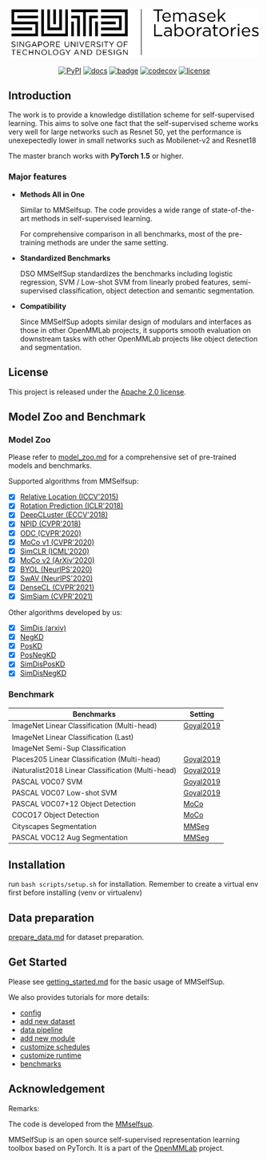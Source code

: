 <div align="center">
  <img src="./resources/tl.png" width="500"/>

[![PyPI](https://img.shields.io/pypi/v/mmselfsup)]()
[![docs](https://img.shields.io/badge/docs-latest-blue)]()
[![badge](https://github.com/open-mmlab/mmselfsup/workflows/build/badge.svg)]()
[![codecov](https://codecov.io/gh/open-mmlab/mmselfsup/branch/master/graph/badge.svg)]()
[![license](https://img.shields.io/github/license/open-mmlab/mmselfsup.svg)]()

</div>

## Introduction

The work is to provide a knowledge distillation scheme for self-supervised learning. This aims to solve one fact that the self-supervised scheme works very well for large networks such as Resnet 50, yet the performance is unexepectedly lower in small networks such as Mobilenet-v2 and Resnet18


The master branch works with **PyTorch 1.5** or higher.


### Major features

- **Methods All in One**

  Similar to MMSelfsup. The code provides a wide range of state-of-the-art methods in self-supervised learning. 
  
  For comprehensive comparison in all benchmarks, most of the pre-training methods are under the same setting.

- **Standardized Benchmarks**

  DSO MMSelfSup standardizes the benchmarks including logistic regression, SVM / Low-shot SVM from linearly probed features, semi-supervised classification, object detection and semantic segmentation.

- **Compatibility**

  Since MMSelfSup adopts similar design of modulars and interfaces as those in other OpenMMLab projects, it supports smooth evaluation on downstream tasks with other OpenMMLab projects like object detection and segmentation.


## License

This project is released under the [Apache 2.0 license](LICENSE).


## Model Zoo and Benchmark

### Model Zoo
Please refer to [model_zoo.md](docs/model_zoo.md) for a comprehensive set of pre-trained models and benchmarks.

Supported algorithms from MMSelfsup: 

- [x] [Relative Location (ICCV'2015)](https://arxiv.org/abs/1505.05192)
- [x] [Rotation Prediction (ICLR'2018)](https://arxiv.org/abs/1803.07728)
- [x] [DeepCLuster (ECCV'2018)](https://arxiv.org/abs/1807.05520)
- [x] [NPID (CVPR'2018)](https://arxiv.org/abs/1805.01978)
- [x] [ODC (CVPR'2020)](https://arxiv.org/abs/2006.10645)
- [x] [MoCo v1 (CVPR'2020)](https://arxiv.org/abs/1911.05722)
- [x] [SimCLR (ICML'2020)](https://arxiv.org/abs/2002.05709)
- [x] [MoCo v2 (ArXiv'2020)](https://arxiv.org/abs/2003.04297)
- [x] [BYOL (NeurIPS'2020)](https://arxiv.org/abs/2006.07733)
- [x] [SwAV (NeurIPS'2020)](https://arxiv.org/abs/2006.09882)
- [x] [DenseCL (CVPR'2021)](https://arxiv.org/abs/2011.09157)
- [x] [SimSiam (CVPR'2021)](https://arxiv.org/abs/2011.10566)

Other algorithms developed by us:

- [x] [SimDis (arxiv)](https://arxiv.org/pdf/2106.11304.pdf)
- [x] [NegKD]()
- [x] [PosKD]()
- [x] [PosNegKD]()
- [x] [SimDisPosKD]()
- [x] [SimDisNegKD]()

### Benchmark

  | Benchmarks                                   | Setting                                                                                                                                                              |
  | -------------------------------------------- | -------------------------------------------------------------------------------------------------------------------------------------------------------------------- |
  | ImageNet Linear Classification (Multi-head)  | [Goyal2019](http://openaccess.thecvf.com/content_ICCV_2019/papers/Goyal_Scaling_and_Benchmarking_Self-Supervised_Visual_Representation_Learning_ICCV_2019_paper.pdf) |
  | ImageNet Linear Classification (Last)        |                                                                                                                                                                      |
  | ImageNet Semi-Sup Classification             |                                                                                                                                                                      |
  | Places205 Linear Classification (Multi-head) | [Goyal2019](http://openaccess.thecvf.com/content_ICCV_2019/papers/Goyal_Scaling_and_Benchmarking_Self-Supervised_Visual_Representation_Learning_ICCV_2019_paper.pdf) |
  | iNaturalist2018 Linear Classification (Multi-head) | [Goyal2019](http://openaccess.thecvf.com/content_ICCV_2019/papers/Goyal_Scaling_and_Benchmarking_Self-Supervised_Visual_Representation_Learning_ICCV_2019_paper.pdf)               |
  | PASCAL VOC07 SVM                             | [Goyal2019](http://openaccess.thecvf.com/content_ICCV_2019/papers/Goyal_Scaling_and_Benchmarking_Self-Supervised_Visual_Representation_Learning_ICCV_2019_paper.pdf) |
  | PASCAL VOC07 Low-shot SVM                    | [Goyal2019](http://openaccess.thecvf.com/content_ICCV_2019/papers/Goyal_Scaling_and_Benchmarking_Self-Supervised_Visual_Representation_Learning_ICCV_2019_paper.pdf) |
  | PASCAL VOC07+12 Object Detection             | [MoCo](http://openaccess.thecvf.com/content_CVPR_2020/papers/He_Momentum_Contrast_for_Unsupervised_Visual_Representation_Learning_CVPR_2020_paper.pdf)               |
  | COCO17 Object Detection                      | [MoCo](http://openaccess.thecvf.com/content_CVPR_2020/papers/He_Momentum_Contrast_for_Unsupervised_Visual_Representation_Learning_CVPR_2020_paper.pdf)               |
  | Cityscapes Segmentation                      | [MMSeg](configs/benchmarks/mmsegmentation/cityscapes/fcn_r50-d8_769x769_40k_cityscapes.py)                                                                           |
  | PASCAL VOC12 Aug Segmentation                | [MMSeg](configs/benchmarks/mmsegmentation/voc12aug/fcn_r50-d8_512x512_20k_voc12aug.py)                                                                               |

## Installation

run `bash scripts/setup.sh` for installation. Remember to create a virtual env first before installing (venv or virtualenv)

## Data preparation 

[prepare_data.md](docs/prepare_data.md) for dataset preparation.

## Get Started

Please see [getting_started.md](docs/getting_started.md) for the basic usage of MMSelfSup.

We also provides tutorials for more details:
- [config](docs/tutorials/0_config.md)
- [add new dataset](docs/tutorials/1_new_dataset.md)
- [data pipeline](docs/tutorials/2_data_pipeline.md)
- [add new module](docs/tutorials/3_new_module.md)
- [customize schedules](docs/tutorials/4_schedule.md)
- [customize runtime](docs/tutorials/5_runtime.md)
- [benchmarks](docs/tutorials/6_benchmarks.md)

## Acknowledgement

Remarks:

The code is developed from the [MMselfsup](https://github.com/open-mmlab/mmselfsup). 

MMSelfSup is an open source self-supervised representation learning toolbox based on PyTorch. It is a part of the [OpenMMLab](https://openmmlab.com/) project.

